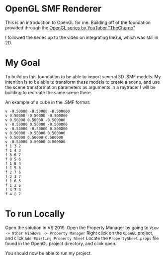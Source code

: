 # OpenGL SMF Renderer
This is an introduction to OpenGL for me. Building off of the foundation provided through the 
[OpenGL series by YouTuber "TheCherno"](https://www.youtube.com/playlist?list=PLlrATfBNZ98foTJPJ_Ev03o2oq3-GGOS2)

I followed the series up to the video on integrating ImGui, which was still in 2D.

# My Goal
To build on this foundation to be able to import several 3D .SMF models. My intention is to be able to transform these models to create
a scene, and use the scene transformation parameters as arguments in a raytracer I will be building to recreate the same scene there.

An example of a cube in the .SMF format:
```
v -0.50000 -0.50000 -0.500000
v 0.50000 -0.50000 -0.500000
v 0.50000 0.50000 -0.500000
v -0.50000 0.50000 -0.500000
v -0.50000 -0.50000 0.500000
v 0.50000 -0.50000 0.500000
v 0.50000 0.50000 0.500000
v -0.50000 0.50000 0.500000
f 1 3 2
f 1 4 3
f 8 6 7
f 8 5 6
f 1 8 4
f 1 5 8
f 2 7 6
f 2 3 7
f 1 6 5
f 1 2 6
f 4 7 3
f 4 8 7
```

# To run Locally
Open the solution in VS 2019. 
Open the Property Manager by going to `View -> Other Windows -> Property Manager`
Right click on the `OpenGL` project, and click `Add Existing Property Sheet`
Locate the `PropertySheet.props` file found in the OpenGL project directory, and click open.

You should now be able to run my project.
